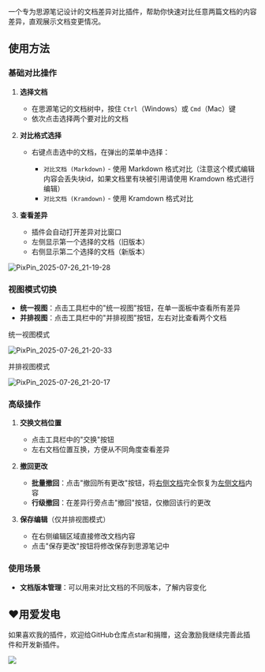 一个专为思源笔记设计的文档差异对比插件，帮助你快速对比任意两篇文档的内容差异，直观展示文档变更情况。

## 使用方法

### 基础对比操作

1. **选择文档**

    - 在思源笔记的文档树中，按住 `Ctrl`（Windows）或 `Cmd`（Mac）键
    - 依次点击选择两个要对比的文档
2. **对比格式选择**

    - 右键点击选中的文档，在弹出的菜单中选择：

      - ​`对比文档 (Markdown)` - 使用 Markdown 格式对比（注意这个模式编辑内容会丢失块id，如果文档里有块被引用请使用 Kramdown 格式进行编辑）
      - ​`对比文档 (Kramdown)` - 使用 Kramdown 格式对比
3. **查看差异**

    - 插件会自动打开差异对比窗口
    - 左侧显示第一个选择的文档（旧版本）
    - 右侧显示第二个选择的文档（新版本）

![PixPin_2025-07-26_21-19-28](https://fastly.jsdelivr.net/gh/Achuan-2/PicBed@pic/assets/PixPin_2025-07-26_21-19-28-20250726211938-r3zhf5c.png)​

### 视图模式切换

- **统一视图**：点击工具栏中的"统一视图"按钮，在单一面板中查看所有差异
- **并排视图**：点击工具栏中的"并排视图"按钮，左右对比查看两个文档

统一视图模式

![PixPin_2025-07-26_21-20-33](https://fastly.jsdelivr.net/gh/Achuan-2/PicBed@pic/assets/PixPin_2025-07-26_21-20-33-20250726212034-obekmjk.png)

并排视图模式

![PixPin_2025-07-26_21-20-17](https://fastly.jsdelivr.net/gh/Achuan-2/PicBed@pic/assets/PixPin_2025-07-26_21-20-17-20250726212019-sgzh8cc.png)

### 高级操作

1. **交换文档位置**

    - 点击工具栏中的"交换"按钮
    - 左右文档位置互换，方便从不同角度查看差异
2. **撤回更改**

    - **批量撤回**：点击"撤回所有更改"按钮，将<u>右侧文档</u>完全恢复为<u>左侧文档</u>内容
    - **行级撤回**：在差异行旁点击"撤回"按钮，仅撤回该行的更改
3. **保存编辑**（仅并排视图模式）

    - 在右侧编辑区域直接修改文档内容
    - 点击"保存更改"按钮将修改保存到思源笔记中

### 使用场景

- **文档版本管理**：可以用来对比文档的不同版本，了解内容变化

## ❤️用爱发电

如果喜欢我的插件，欢迎给GitHub仓库点star和捐赠，这会激励我继续完善此插件和开发新插件。

![](https://fastly.jsdelivr.net/gh/Achuan-2/PicBed/assets/20241128221208-2024-11-28.png)​
